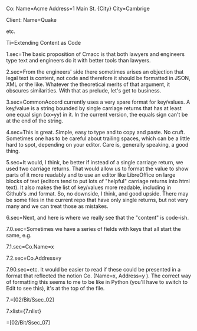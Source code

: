 Co:
	Name=Acme
	Address=1 Main St. {City}
	City=Cambrige

Client:
	Name=Quake

etc.  

Ti=Extending Content as Code

1.sec=The basic proposition of Cmacc is that both lawyers and engineers type text and engineers do it with better tools than lawyers. 

2.sec=From the engineers' side there sometimes arises an objection that legal text is content, not code and therefore it should be formatted in JSON, XML or the like.  Whatever the theoretical merits of that argument, it obscures similarities.  With that as prelude, let's get to business.

3.sec=CommonAccord currently uses a very spare format for key/values.  A key/value is a string bounded by single carriage returns that has at least one equal sign (xx=yy) in it.  In the current version, the equals sign can't be at the end of the string.

4.sec=This is great.  Simple, easy to type and to copy and paste.  No cruft.  Sometimes one has to be careful about trailing spaces, which can be a little hard to spot, depending on your editor.  Care is, generally speaking, a good thing.

5.sec=It would, I think, be better if instead of a single carriage return, we used two carriage returns.  That would allow us to format the value to show parts of it more readably and to use an editor like LibreOffice on large blocks of text (editors tend to put lots of "helpful" carriage returns into html text).  It also makes the list of key/values more readable, including in Github's .md format.  So, no downside, I think, and good upside.  There may be some files in the current repo that have only single returns, but not very many and we can treat those as mistakes. 

6.sec=Next, and here is where we really see that the "content" is code-ish.

7.0.sec=Sometimes we have a series of fields with keys that all start the same, e.g. 

7.1.sec=Co.Name=x

7.2.sec=Co.Address=y

7.90.sec=etc.  It would be easier to read if these could be presented in a format that reflected the notion Co. (Name=x, Address=y ).  The correct way of formatting this seems to me to be like in Python (you'll have to switch to Edit to see this), it's at the top of the file. 

7.=[02/Bit/Ssec_02]

7.xlist={7.nlist}

=[02/Bit/Ssec_07]
